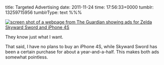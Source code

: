 title: Targeted Advertising
date: 2011-11-24
time: 17:56:33+0000
tumblr: 13259715956
tumblrType: text
%%%

<a href="http://www.guardian.co.uk/technology/2009/sep/29/bbc-hd-encryption"><img alt="screen shot of a webpage from The Guardian showing ads for Zelda Skyward Sword and iPhone 4S" src="tumblr_lv6etwxTje1qb1802.png"></a>

They know just what I want.

That said, I have no plans to buy an iPhone 4S, while Skyward Sword has been a certain purchase for about a year-and-a-half. This makes both ads somewhat pointless. 
